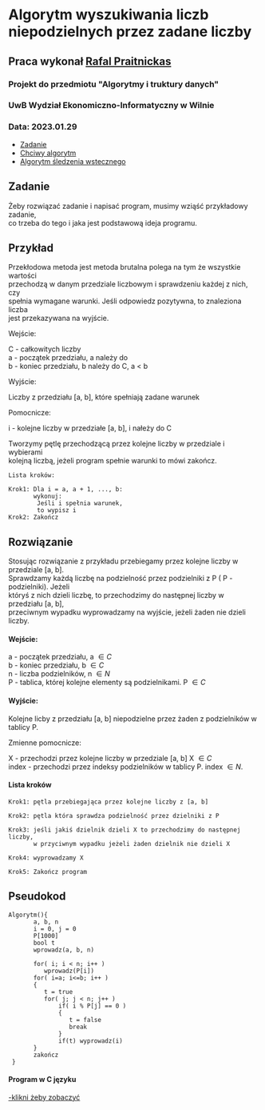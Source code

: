 # Algorytm wyszukiwania liczb niepodzielnych przez zadane liczby

## Praca wykonał [Rafal Praitnickas](https://github.com/Praitnickas-Rafal/)

### Projekt do przedmiotu "Algorytmy i truktury danych"
### UwB Wydział Ekonomiczno-Informatyczny w Wilnie

### Data: 2023.01.29

- [Zadanie](#zadanie)
- [Chciwy algorytm](#chciwy)
- [Algorytm śledzenia wstecznego](#algorytm)

## Zadanie

Żeby rozwiązać zadanie i napisać program, musimy wziąść przykładowy zadanie,  
co trzeba do tego i jaka jest podstawową ideja programu.

## Przykład

Przekłodowa metoda jest metoda brutalna polega na tym że wszystkie wartości   
przechodzą w danym przedziale liczbowym i sprawdzeniu każdej z nich, czy  
spełnia wymagane warunki. Jeśli odpowiedz pozytywna, to znaleziona liczba    
jest przekazywana na wyjście.  

Wejście:  

C - całkowitych liczby   
a - początek przedziału, a należy do   
b - koniec przedziału, b należy do C, a < b  

Wyjście:  

Liczby z przedziału [a, b], które spełniają zadane warunek  

Pomocnicze:

i - kolejne liczby w przedziałe [a, b], i nałeży do C

Tworzymy pętlę przechodzącą przez kolejne liczby w przedziale i wybierami  
kolejną liczbą, jeżeli program spełnie warunki to mówi zakończ.
```
Lista kroków:

Krok1: Dla i = a, a + 1, ..., b:
       wykonuj:
        Jeśli i spełnia warunek,
        to wypisz i
Krok2: Zakończ
```
## Rozwiązanie

Stosując rozwiązanie z przykładu przebiegamy przez kolejne liczby w przedziale [a, b].  
Sprawdzamy każdą liczbę na podzielność przez podzielniki z P ( P - podzielniki). Jeżeli  
któryś z nich dzieli liczbę, to przechodzimy do następnej liczby w przedziału [a, b],  
przeciwnym wypadku wyprowadzamy na wyjście, jeżeli żaden nie dzieli liczby.

#### Wejście: 

a - początek przedziału, a $\in C$  
b - koniec przedziału, b $\in C$  
n - liczba podzielników, n $\in N$  
P - tablica, której kolejne elementy są podzielnikami. P $\in C$

#### Wyjście:

Kolejne licby z przedziału [a, b] niepodzielne przez żaden z podzielników w tablicy P. 

Zmienne pomocnicze:  

X - przechodzi przez kolejne liczby w przedziale [a, b] X $\in C$   
index - przechodzi przez indeksy podzielników w tablicy P. index $\in N$.

#### Lista kroków
```
Krok1: pętla przebiegająca przez kolejne liczby z [a, b] 

Krok2: pętla która sprawdza podzielność przez dzielniki z P 

Krok3: jeśli jakiś dzielnik dzieli X to przechodzimy do następnej liczby, 
       w przyciwnym wypadku jeżeli żaden dzielnik nie dzieli X

Krok4: wyprowadzamy X

Krok5: Zakończ program 
```

## Pseudokod
```
Algorytm(){
       a, b, n   
       i = 0, j = 0  
       P[1000]
       bool t
       wprowadz(a, b, n)
       
       for( i; i < n; i++ )
          wprowadz(P[i])
       for( i=a; i<=b; i++ )
       { 
          t = true
          for( j; j < n; j++ )
              if( i % P[j] == 0 )
              {
                 t = false
                 break
              }
              if(t) wyprowadz(i)
       }
       zakończ
 }
```
#### Program w C języku  
[-klikni żeby zobaczyć](https://github.com/Praitnickas-Rafal/Algorytmy_i_struktury/blob/main/Projekt/ProgramyProjeku/Algorytm.c)


